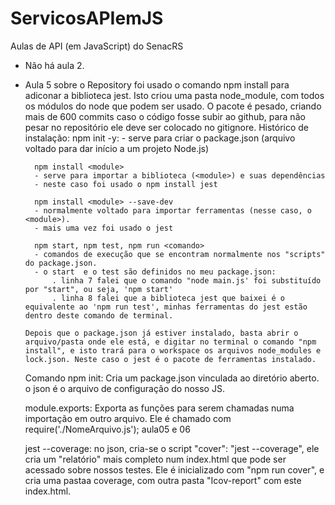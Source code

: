 # ServicosAPIemJS
Aulas de API (em JavaScript) do SenacRS

- Não há aula 2.


- Aula 5 sobre o Repository foi usado o comando npm install para adiconar a biblioteca jest. Isto criou uma pasta node_module, com todos os módulos do node que podem ser usado. O pacote é pesado, criando mais de 600 commits caso o código fosse subir ao github, para não pesar no repositório ele deve ser colocado no gitignore.
    Histórico de instalação:
        npm init -y:
        - serve para criar o package.json (arquivo voltado para dar início a um projeto Node.js)

        npm install <module>
        - serve para importar a biblioteca (<module>) e suas dependências 
        - neste caso foi usado o npm install jest

        npm install <module> --save-dev
        - normalmente voltado para importar ferramentas (nesse caso, o <module>).
        - mais uma vez foi usado o jest

        npm start, npm test, npm run <comando>
        - comandos de execução que se encontram normalmente nos "scripts" do package.json.
        - o start  e o test são definidos no meu package.json:
            . linha 7 falei que o comando "node main.js' foi substituído por "start", ou seja, 'npm start'
            . linha 8 falei que a biblioteca jest que baixei é o equivalente ao 'npm run test', minhas ferramentas do jest estão dentro deste comando de terminal.

      Depois que o package.json já estiver instalado, basta abrir o arquivo/pasta onde ele está, e digitar no terminal o comando "npm install", e isto trará para o workspace os arquivos node_modules e lock.json. Neste caso o jest é o pacote de ferramentas instalado.


    Comando npm init: 
        Cria um package.json vinculada ao diretório aberto. o json é o arquivo de configuração do nosso JS.
    
    module.exports:
        Exporta as funções para serem chamadas numa importação em outro arquivo. Ele é chamado com require('./NomeArquivo.js'); aula05 e 06

    jest --coverage:
        no json, cria-se o script "cover": "jest --coverage", ele cria um "relatório" mais completo num index.html que pode ser acessado sobre nossos testes. Ele é inicializado com "npm run cover", e cria uma pastaa coverage, com outra pasta "Icov-report" com este index.html. 

